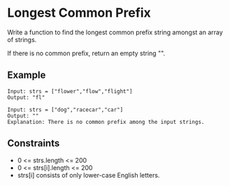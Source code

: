 # Longest Common Prefix

Write a function to find the longest common prefix string amongst an array of strings.

If there is no common prefix, return an empty string "".

## Example

```
Input: strs = ["flower","flow","flight"]
Output: "fl"
```

```
Input: strs = ["dog","racecar","car"]
Output: ""
Explanation: There is no common prefix among the input strings.
```

## Constraints

- 0 <= strs.length <= 200
- 0 <= strs[i].length <= 200
- strs[i] consists of only lower-case English letters.
